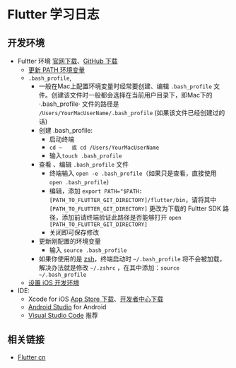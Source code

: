# Flutter 学习日志

## 开发环境
* Fultter 环境 [官网下载](https://flutter.dev/docs/get-started/install)、[GitHub 下载](https://github.com/flutter/flutter/releases)
    * [更新 PATH 环境变量](https://flutter.cn/docs/get-started/install/macos#update-your-path)
    * `.bash_profile`,
        * 一般在Mac上配置环境变量时经常要创建、编辑 `.bash_profile` 文件。创建该文件时一般都会选择在当前用户目录下，即Mac下的 ·.bash_profile· 文件的路径是 `/Users/YourMacUserName/.bash_profile` (如果该文件已经创建过的话)
        * 创建 .bash_profile: 
            * 启动终端 
            * `cd ~   或 cd /Users/YourMacUserName` 
            * 输入`touch .bash_profile` 
        * 查看 、编辑 `.bash_profile` 文件
            * 终端输入 `open -e .bash_profile`（如果只是查看，直接使用 `open .bash_profile`）
            * 编辑，添加 `export PATH="$PATH:[PATH_TO_FLUTTER_GIT_DIRECTORY]/flutter/bin`，请将其中`[PATH_TO_FLUTTER_GIT_DIRECTORY]` 更改为下载的 Fultter SDK 路径，添加前请终端验证此路径是否能够打开 `open [PATH_TO_FLUTTER_GIT_DIRECTORY]`
            * 关闭即可保存修改
        * 更新刚配置的环境变量
            * 输入 `source .bash_profile`
        *  如果你使用的是 [zsh](https://ohmyz.sh/)，终端启动时 `~/.bash_profile` 将不会被加载，解决办法就是修改 `~/.zshrc` ，在其中添加：`source ~/.bash_profile`
    * [设置 iOS 开发环境](https://flutter.cn/docs/get-started/install/macos#ios-setup)
* IDE:
    * Xcode for iOS [App Store 下载](https://apps.apple.com/cn/app/xcode/id497799835)、[开发者中心下载](http://developer.apple.com/download/more) 
    * [Android Studio](https://developer.android.com/studio) for Android
    * [Visual Studio Code](https://code.visualstudio.com/) 推荐

## 相关链接
* [Flutter cn](https://flutter.cn/)